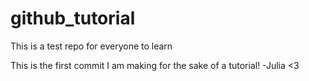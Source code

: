 # github_tutorial
This is a test repo for everyone to learn

This is the first commit I am making for the sake of a tutorial!
-Julia <3